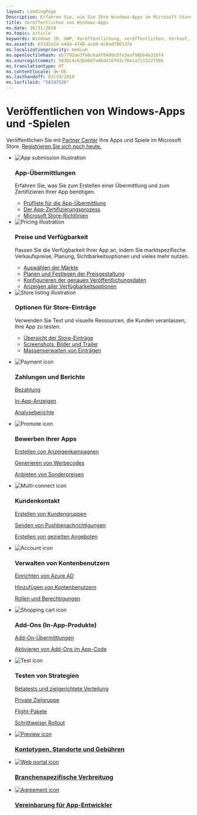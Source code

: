 ```yaml
---
layout: LandingPage
Description: Erfahren Sie, wie Sie Ihre Windows-Apps im Microsoft Store veröffentlichen.
title: Veröffentlichen von Windows-Apps
ms.date: 10/31/2018
ms.topic: article
keywords: Windows 10, UWP, Veröffentlichung, veröffentlichen, Verkauf, verkaufen, verteilen, Verteilung, Store, Dashboard
ms.assetid: 631d1e2d-e4da-4740-ace0-4c0ad78653fe
ms.localizationpriority: medium
ms.openlocfilehash: bb7792ee3fa0c6a9f0480e5fe3aaf98bb4b316f4
ms.sourcegitcommit: 5030c4c636d6d7a46d416f03c78e1a711222f56b
ms.translationtype: HT
ms.contentlocale: de-DE
ms.lasthandoff: 03/19/2019
ms.locfileid: "58197526"
---
```

# <a name="publish-windows-apps-and-games"></a>Veröffentlichen von Windows-Apps und -Spielen  
 
<p>Veröffentlichen Sie mit <a href="https://partner.microsoft.com/dashboard">Partner Center</a> Ihre Apps und Spiele im Microsoft Store. <a href="https://developer.microsoft.com/store/register">Registrieren Sie sich noch heute.</a></p>

<ul class="panelContent cardsK">
    <li>
        <div class="cardSize">
            <div class="cardPadding">
                <div class="card">
                    <div class="cardImageOuter">
                        <div class="cardImage bgdAccent1">
                            <img src="//docs.microsoft.com/media/illustrations/teams-fast-track.svg" alt="App submission illustration" data-linktype="external" class="x-hidden-focus">
                        </div>
                    </div>
                    <div class="cardText">
                        <h3>App-Übermittlungen</h3>
                        <p>Erfahren Sie, was Sie zum Erstellen einer Übermittlung und zum Zertifizieren Ihrer App benötigen.</p>
                        <ul>
                            <li><a href="app-submissions.md">Prüfliste für die App-Übermittlung</a></li>
                            <li><a href="the-app-certification-process.md">Der App-Zertifizierungsprozess</a></li>                      
                            <li><a href="//docs.microsoft.com/legal/windows/agreements/store-policies">Microsoft Store-Richtlinien</a></li>   
                        </ul>
                    </div>
                </div>
            </div>
        </div>
    </li>
    <li>
        <div class="cardSize">
            <div class="cardPadding">
                <div class="card">
                    <div class="cardImageOuter">
                        <div class="cardImage bgdAccent1">
                            <img src="//docs.microsoft.com/media/illustrations/bcs-partner-advanced-management- billing-7.svg" alt="Pricing illustration" data-linktype="external" class="x-hidden-focus">
                        </div>
                    </div>
                    <div class="cardText">
                        <h3>Preise und Verfügbarkeit</h3>
                        <p>Passen Sie die Verfügbarkeit Ihrer App an, indem Sie marktspezifische Verkaufspreise, Planung, Sichtbarkeitsoptionen und vieles mehr nutzen.</p>
                        <ul>
                            <li><a href="define-pricing-and-market-selection.md">Auswählen der Märkte</a></li>
                            <li><a href="set-and-schedule-app-pricing.md">Planen und Festlegen der Preisgestaltung</a></li>
                            <li><a href="configure-precise-release-scheduling.md">Konfigurieren der genauen Veröffentlichungsdaten</a></li>
                            <li><a href="set-app-pricing-and-availability.md">Anzeigen aller Verfügbarkeitsoptionen</a></li>
                        </ul>
                    </div>
                </div>
            </div>
        </div>
    </li>
    <li>
        <div class="cardSize">
            <div class="cardPadding">
                <div class="card">
                    <div class="cardImageOuter">
                        <div class="cardImage bgdAccent1">
                            <img src="https://docs.microsoft.com/media/illustrations/biztalk-get-started-scenarios.svg" alt="Store listing illustration" data-linktype="external" class="x-hidden-focus">
                        </div>
                    </div>
                    <div class="cardText">
                        <h3>Optionen für Store-Einträge</h3>
                        <p>Verwenden Sie Text und visuelle Ressourcen, die Kunden veranlassen, Ihre App zu testen.</p>
                        <ul>
                            <li><a href="create-app-store-listings.md">Übersicht der Store-Einträge</a></li>
                            <li><a href="app-screenshots-and-images.md">Screenshots, Bilder und Trailer</a></li>
                              <li><a href="import-and-export-store-listings.md">Massenverwalten von Einträgen </a></li>
                        </ul>
                    </div>
                </div>
            </div>
        </div>
    </li>
</ul>
<ul class="panelContent cardsF">
    <li>
        <div class="cardSize">
            <div class="cardPadding">
                <div class="card">
                    <div class="cardImageOuter">
                        <div class="cardImage">
                            <img src="//docs.microsoft.com/media/common/i_billing.svg" alt="Payment icon"/>
                        </div>
                    </div>
                    <div class="cardText">
                        <h3>Zahlungen und Berichte</h3>                  
                        <p><a href="getting-paid-apps.md">Bezahlung</a></p>
                        <p><a href="in-app-ads.md">In-App-Anzeigen</a></p>
                        <p><a href="analytics.md">Analyseberichte</a></p>                   
                    </div>
                </div>
            </div>
        </div>
    </li>
    <li>
        <div class="cardSize">
            <div class="cardPadding">
                <div class="card">
                    <div class="cardImageOuter">
                        <div class="cardImage">
                            <img src="//docs.microsoft.com/media/common/i_whats-new.svg" alt="Promote icon"/>
                        </div>
                    </div>
                    <div class="cardText">
                        <h3>Bewerben Ihrer Apps</h3>   
                        <p><a href="create-an-ad-campaign-for-your-app.md">Erstellen con Anzeigenkampagnen</a></p>
                        <p><a href="generate-promotional-codes.md">Generieren von Werbecodes</a></p>
                        <p><a href="put-apps-and-add-ons-on-sale.md">Anbieten von Sonderpreisen</a></p>
                    </div>
                </div>
            </div>
        </div>
    </li>
    <li>
        <div class="cardSize">
            <div class="cardPadding">
                <div class="card">
                    <div class="cardImageOuter">
                        <div class="cardImage">
                            <img src="//docs.microsoft.com/media/common/i_multi-connect.svg" alt="Multi-connect icon"/>
                        </div>
                    </div>
                    <div class="cardText">
                        <h3>Kundenkontakt</h3>
                        <p><a href="create-customer-groups.md">Erstellen von Kundengruppen</a></p>
                        <p><a href="send-push-notifications-to-your-apps-customers.md">Senden von Pushbenachrichtigungen</a></p>
                        <p><a href="use-targeted-offers-to-maximize-engagement-and-conversions.md">Erstellen von gezielten Angeboten</a></p>
                    </div>
                </div>
            </div>
        </div>
    </li>
</ul>
<ul class="panelContent cardsF">
    <li>
        <div class="cardSize">
            <div class="cardPadding">
                <div class="card">
                    <div class="cardImageOuter">
                        <div class="cardImage">
                            <img src="//docs.microsoft.com/media/common/i_configure-teams.svg" alt="Account icon"/>
                        </div>
                    </div>
                    <div class="cardText">
                        <h3>Verwalten von Kontenbenutzern</h3>                    
                        <p><a href="associate-azure-ad-with-dev-center.md">Einrichten von Azure AD</a></p>
                        <p><a href="add-users-groups-and-azure-ad-applications.md">Hinzufügen von Kontenbenutzern</a></p>
                        <p><a href="set-custom-permissions-for-account-users.md">Rollen und Berechtigungen</a></p>                   
                    </div>
                </div>
            </div>
        </div>
    </li>
    <li>
        <div class="cardSize">
            <div class="cardPadding">
                <div class="card">
                    <div class="cardImageOuter">
                        <div class="cardImage">
                            <img src="//docs.microsoft.com/media/common/i_extend.svg" alt="Shopping cart icon"/>
                        </div>
                    </div>
                    <div class="cardText">
                        <h3>Add-Ons (In-App-Produkte)</h3>      
                        <p><a href="add-on-submissions.md">Add-On-Übermittlungen</a></p>
                        <p><a href="../monetize/in-app-purchases-and-trials.md">Aktivieren von Add-Ons im App-Code</a></p>
                    </div>
                </div>
            </div>
        </div>
    </li>
    <li>
        <div class="cardSize">
            <div class="cardPadding">
                <div class="card">
                    <div class="cardImageOuter">
                        <div class="cardImage">
                            <img src="//docs.microsoft.com/media/common/i_continuous-testing.svg" alt="Test icon"/>
                        </div>
                    </div>
                    <div class="cardText">
                        <h3>Testen von Strategien</h3>
                        <p><a href="beta-testing-and-targeted-distribution.md">Betatests und zielgerichtete Verteilung</a></p>
                        <p><a href="choose-visibility-options.md#audience">Private Zielgruppe</a></p>
                        <p><a href="package-flights.md">Flight-Pakete</a></p>
                        <p><a href="gradual-package-rollout.md">Schrittweiser Rollout</a></p>
                    </div>
                </div>
            </div>
        </div>
    </li>
</ul>
<ul class="cardsY panelContent featuredContent">
    <li>
        <a href="account-types-locations-and-fees.md">
            <div class="cardSize">
                <div class="cardPadding">
                    <div class="card">
                        <div class="cardImageOuter">
                            <div class="cardImage">
                                <img data-hoverimage="//docs.microsoft.com//media/common/i_preview.svg" src="//docs.microsoft.com//media/common/i_preview.svg" alt="Preview icon" />
                            </div>
                        </div>
                        <div class="cardText">
                            <h3>Kontotypen, Standorte und Gebühren</h3>
                        </div>
                    </div>
                </div>
            </div>
        </a>
    </li>
    <li>
        <a href="distribute-lob-apps-to-enterprises.md">
            <div class="cardSize">
                <div class="cardPadding">
                    <div class="card">
                        <div class="cardImageOuter">
                            <div class="cardImage">
                                <img data-hoverimage="//docs.microsoft.com/media/common/i_portal.svg" src="//docs.microsoft.com/media/common/i_portal.svg" alt="Web portal icon" />
                            </div>
                        </div>
                        <div class="cardText">
                            <h3>Branchenspezifische Verbreitung</h3>
                        </div>
                    </div>
                </div>
            </div>
        </a>
    </li>
    <li>
        <a href="//docs.microsoft.com/legal/windows/agreements/app-developer-agreement">
            <div class="cardSize">
                <div class="cardPadding">
                    <div class="card">
                        <div class="cardImageOuter">
                            <div class="cardImage">
                                <img data-hoverimage="//docs.microsoft.com/media/common/i_learn-about.svg" src="//docs.microsoft.com//media/common/i_learn-about.svg" alt="Agreement icon" />
                            </div>
                        </div>
                        <div class="cardText">
                            <h3>Vereinbarung für App-Entwickler</h3>
                        </div>
                    </div>
                </div>
            </div>
        </a>
    </li>
</ul>

